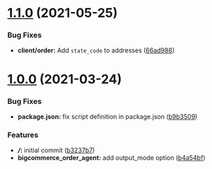 # [1.1.0](https://github.com/5-stones/huginn_bigcommerce_order_agent/compare/v1.0.0...v1.1.0) (2021-05-25)


### Bug Fixes

* **client/order:** Add `state_code` to addresses ([66ad988](https://github.com/5-stones/huginn_bigcommerce_order_agent/commit/66ad988d50fcf54a327736f9cf4554d3d712b00e))



# [1.0.0](https://github.com/5-stones/huginn_bigcommerce_order_agent/compare/b3237b7d2d17f5a12c85e3633d1da4690ae779ad...v1.0.0) (2021-03-24)


### Bug Fixes

* **package.json:** fix script definition in package.json ([b9b3509](https://github.com/5-stones/huginn_bigcommerce_order_agent/commit/b9b3509fc7082340efcf6ccade2efb0148067e33))


### Features

* ***/*:** initial commit ([b3237b7](https://github.com/5-stones/huginn_bigcommerce_order_agent/commit/b3237b7d2d17f5a12c85e3633d1da4690ae779ad))
* **bigcommerce_order_agent:** add output_mode option ([b4a54bf](https://github.com/5-stones/huginn_bigcommerce_order_agent/commit/b4a54bfb0ebd417e4ab078479c6382b0b946e0b3))



